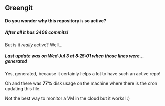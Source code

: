 ## Greengit

#### Do you wonder why this repository is so active?

##### After all it has 3406 commits!

But is it *really* active? Well...

##### Last update was on Wed Jul 3 at 8:25:01 when those lines were... generated

Yes, generated, because it certainly helps a lot to have such an active repo!

Oh and there was **77%** disk usage on the machine
where there is the cron updating this file.

Not the best way to monitor a VM in the cloud but it works! :)
